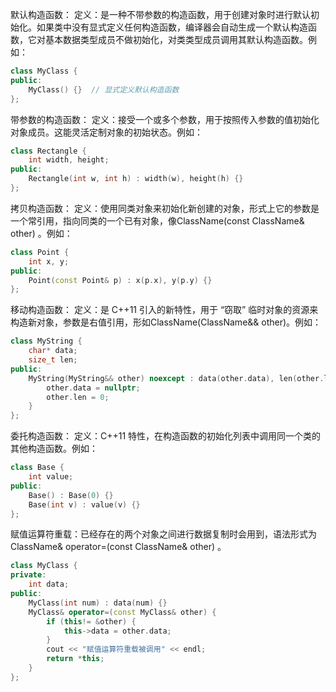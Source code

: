 默认构造函数：
定义：是一种不带参数的构造函数，用于创建对象时进行默认初始化。如果类中没有显式定义任何构造函数，编译器会自动生成一个默认构造函数，它对基本数据类型成员不做初始化，对类类型成员调用其默认构造函数。例如：
```cpp
class MyClass {
public:
    MyClass() {}  // 显式定义默认构造函数
};
```

带参数的构造函数：
定义：接受一个或多个参数，用于按照传入参数的值初始化对象成员。这能灵活定制对象的初始状态。例如：
```cpp
class Rectangle {
    int width, height;
public:
    Rectangle(int w, int h) : width(w), height(h) {}
};
```

拷贝构造函数：
定义：使用同类对象来初始化新创建的对象，形式上它的参数是一个常引用，指向同类的一个已有对象，像ClassName(const ClassName& other) 。例如：
```cpp
class Point {
    int x, y;
public:
    Point(const Point& p) : x(p.x), y(p.y) {}
};
```

移动构造函数：
定义：是 C++11 引入的新特性，用于 “窃取” 临时对象的资源来构造新对象，参数是右值引用，形如ClassName(ClassName&& other)。例如：
```cpp
class MyString {
    char* data;
    size_t len;
public:
    MyString(MyString&& other) noexcept : data(other.data), len(other.len) {
        other.data = nullptr;
        other.len = 0;
    }
};
```

委托构造函数：
定义：C++11 特性，在构造函数的初始化列表中调用同一个类的其他构造函数。例如：
```cpp
class Base {
    int value;
public:
    Base() : Base(0) {}
    Base(int v) : value(v) {}
};
```


赋值运算符重载：已经存在的两个对象之间进行数据复制时会用到，语法形式为 ClassName& operator=(const ClassName& other) 。
```cpp
class MyClass {
private:
    int data;
public:
    MyClass(int num) : data(num) {}
    MyClass& operator=(const MyClass& other) {
        if (this!= &other) {
            this->data = other.data;
        }
        cout << "赋值运算符重载被调用" << endl;
        return *this;
    }
};
```


